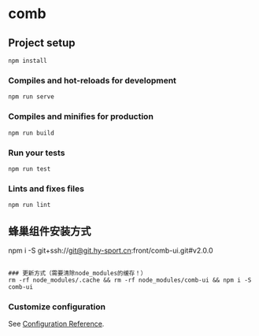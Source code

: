 # comb

## Project setup
```
npm install
```

### Compiles and hot-reloads for development
```
npm run serve
```

### Compiles and minifies for production
```
npm run build
```

### Run your tests
```
npm run test
```

### Lints and fixes files
```
npm run lint
```

## 蜂巢组件安装方式

npm i -S git+ssh://git@git.hy-sport.cn:front/comb-ui.git#v2.0.0
```

### 更新方式（需要清除node_modules的缓存！）
rm -rf node_modules/.cache && rm -rf node_modules/comb-ui && npm i -S comb-ui
```

### Customize configuration
See [Configuration Reference](https://cli.vuejs.org/config/).
